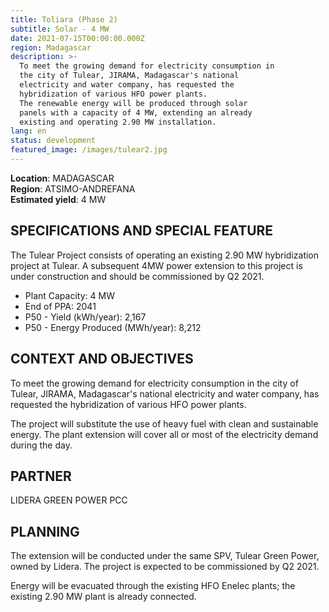 ```yaml
---
title: Toliara (Phase 2)
subtitle: Solar - 4 MW
date: 2021-07-15T00:00:00.000Z
region: Madagascar
description: >-
  To meet the growing demand for electricity consumption in
  the city of Tulear, JIRAMA, Madagascar's national 
  electricity and water company, has requested the 
  hybridization of various HFO power plants. 
  The renewable energy will be produced through solar
  panels with a capacity of 4 MW, extending an already
  existing and operating 2.90 MW installation.
lang: en
status: development
featured_image: /images/tulear2.jpg
---
```

**Location**: MADAGASCAR<br>
**Region**: ATSIMO-ANDREFANA<br>
**Estimated yield**: 4 MW<br>

## SPECIFICATIONS AND SPECIAL FEATURE

The Tulear Project consists of operating an existing 2.90 MW hybridization project at Tulear. 
A subsequent 4MW power extension to this project is under construction and should be commissioned by Q2 2021.

* Plant Capacity: 4 MW
* End of PPA: 2041
* P50 - Yield (kWh/year): 2,167
* P50 - Energy Produced (MWh/year): 8,212

## CONTEXT AND OBJECTIVES

To meet the growing demand for electricity consumption in the city of Tulear, JIRAMA, Madagascar's national electricity and water company, has requested the hybridization of various HFO power plants. 

The project will substitute the use of heavy fuel with clean and sustainable energy. The plant extension will cover all or most of the electricity demand during the day. 

## PARTNER

LIDERA GREEN POWER PCC

## PLANNING

The extension will be conducted under the same SPV, Tulear Green Power, owned by Lidera. The project is expected to be commissioned by Q2 2021. 

Energy will be evacuated through the existing HFO Enelec plants; the existing 2.90 MW plant is already connected.


